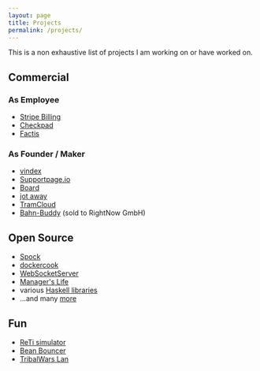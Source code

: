 ```yaml
---
layout: page
title: Projects
permalink: /projects/
---
```


This is a non exhaustive list of projects I am working on or have worked on.

## Commercial

### As Employee
* [Stripe Billing][stripe-billing]
* [Checkpad][cpmed]
* [Factis][factis]

### As Founder / Maker
* [vindex][vindex]
* [Supportpage.io][supportpage]
* [Board][board]
* [jot away][jotaway]
* [TramCloud][tc]
* [Bahn-Buddy][bbuddy] (sold to RightNow GmbH)

## Open Source
* [Spock][spock]
* [dockercook][dockercook]
* [WebSocketServer][websocketserver]
* [Manager's Life][managerslife]
* various [Haskell libraries][hackage]
* ...and many [more][github]

## Fun
* [ReTi simulator][reti]
* [Bean Bouncer][beanbouncer]
* [TribalWars Lan][twlan]

[vindex]: https://vindex.ai
[supportpage]: https://supportpage.io
[board]: https://letsboard.co
[jotaway]: https://jotaway.co
[tc]: https://www.tramcloud.net
[bbuddy]: https://www.bahn-buddy.de
[spock]: https://www.spock.li
[dockercook]: https://github.com/factisresearch/dockercook
[managerslife]: https://github.com/agrafix/managerslife
[websocketserver]: http://websocketserver.de
[reti]: http://reti.agrafix.net
[github]: https://github.com/agrafix?tab=repositories
[dstools]: http://dstools.agrafix.net/
[visitorstats]: http://visitor-stats.de
[beanbouncer]: https://itunes.apple.com/de/app/bean-bouncer/id939456519
[hackage]: http://hackage.haskell.org/user/AlexanderThiemann
[cpmed]: https://www.checkpad.de
[factis]: http://factis.de/
[twlan]: http://twlan.org
[stripe-billing]: https://stripe.com/billing
